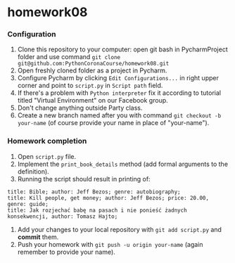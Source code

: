 # homework08

### Configuration
1. Clone this repository to your computer: open git bash in PycharmProject folder and use command `git clone git@github.com:PythonCoronaCourse/homework08.git`
1. Open freshly cloned folder as a project in Pycharm.
1. Configure Pycharm by clicking `Edit Configurations...` in right upper corner and point to `script.py` in `Script path` field.
1. If there's a problem with `Python interpreter` fix it according to tutorial titled "Virtual Environment" on our Facebook group.
1. Don't change anything outside Party class.
1. Create a new branch named after you with command `git checkout -b your-name` (of course provide your name in place of "your-name").

### Homework completion
1. Open `script.py` file. 
1. Implement the `print_book_details` method (add formal arguments to the definition).
1. Running the script should result in printing of:
```
title: Bible; author: Jeff Bezos; genre: autobiography;
title: Kill people, get money; author: Jeff Bezos; price: 20.00, genre: guide;
title: Jak rozjechać babę na pasach i nie ponieść żadnych konsekwencji, author: Tomasz Hajto;
```
1. Add your changes to your local repository with `git add script.py` and **commit** them.
1. Push your homework with `git push -u origin your-name` (again remember to provide your name).
